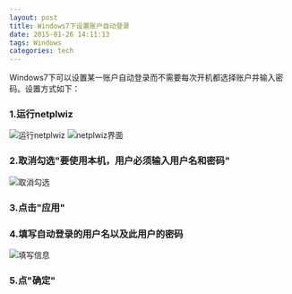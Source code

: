 ```yaml
---
layout: post
title: Windows7下设置账户自动登录
date: 2015-01-26 14:11:13
tags: Windows
categories: tech
---
```


Windows7下可以设置某一账户自动登录而不需要每次开机都选择账户并输入密码。设置方式如下：
<!-- more -->
### 1.运行netplwiz
![运行netplwiz](img/run_netplwiz.jpg)
![netplwiz界面](img/netplwiz.jpg)
### 2.取消勾选"要使用本机，用户必须输入用户名和密码"
![取消勾选](img/unselect.png)
### 3.点击"应用"
### 4.填写自动登录的用户名以及此用户的密码
![填写信息](img/fill_form.jpg)
### 5.点"确定"
